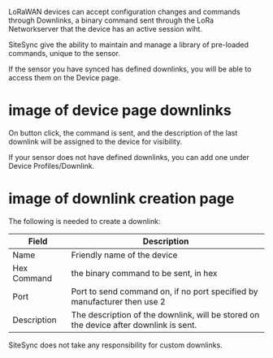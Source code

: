 
LoRaWAN devices can accept configuration changes and commands through Downlinks, a binary command sent through the LoRa Networkserver that the device has an active session wiht.

SiteSync give the ability to maintain and manage a library of pre-loaded commands, unique to the sensor. 

If the sensor you have synced has defined downlinks, you will be able to access them on the Device page. 
# image of device page downlinks

On button click, the command is sent, and the description of the last downlink will be assigned to the device for visibility.


If your sensor does not have defined downlinks, you can add one under Device Profiles/Downlink.

# image of downlink creation page

The following is needed to create a downlink:


|  Field                     | Description                               |
|-------------------------------|-------------------------------------------|
| Name             | Friendly name of the device                  |
| Hex Command              | the binary command to be sent, in hex        |
| Port             | Port to send command on, if no port specified by manufacturer then use 2                     |
| Description | The description of the downlink, will be stored on the device after downlink is sent. |



SiteSync does not take any responsibility for custom downlinks.








